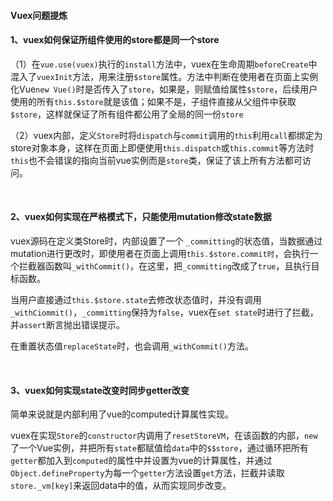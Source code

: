 #### Vuex问题提炼

#### 1、vuex如何保证所组件使用的store都是同一个store
（1）在`vue.use(vuex)`执行的`install`方法中，vuex在生命周期`beforeCreate`中混入了`vuexInit`方法，用来注册`$store`属性。方法中判断在使用者在页面上实例化Vue`new Vue()`时是否传入了`store`，如果是，则赋值给属性`$store`，后续用户使用的所有`this.$store`就是该值；如果不是，子组件直接从父组件中获取`$store`，这样就保证了所有组件都公用了全局的同一份`store`

（2）vuex内部，定义`Store`时将`dispatch`与`commit`调用的`this`利用`call`都绑定为store对象本身，这样在页面上即便使用`this.dispatch`或`this.commit`等方法时`this`也不会错误的指向当前vue实例而是`store`类，保证了该上所有方法都可访问。

<br>

#### 2、vuex如何实现在严格模式下，只能使用mutation修改state数据
vuex源码在定义类Store时，内部设置了一个 `_committing`的状态值，当数据通过mutation进行更改时，即使用者在页面上调用`this.$store.commit时`，会执行一个拦截器函数叫`_withCommit()`，在这里，把`_committing`改成了`true`，且执行目标函数。

当用户直接通过`this.$store.state`去修改状态值时，并没有调用`_withCiommit()`，`_committing`保持为`false`，vuex在`set state`时进行了拦截，并`assert`断言抛出错误提示。

在重置状态值`replaceState`时，也会调用`_withCommit()`方法。

<br>

#### 3、vuex如何实现state改变时同步getter改变

简单来说就是内部利用了vue的computed计算属性实现。

vuex在实现`Store`的`constructor`内调用了`resetStoreVM`，在该函数的内部，`new`了一个Vue实例，并把所有`state`都赋值给`data`中的`$$store`，通过循环把所有`getter`都加入到`computed`的属性中并设置为vue的计算属性，并通过`Object.defineProperty`为每一个`getter`方法设置`get`方法，拦截并读取`store._vm[key]`来返回data中的值，从而实现同步改变。

